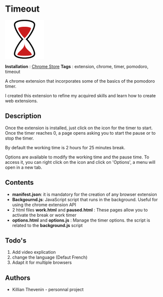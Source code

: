 # Timeout

![Icon Timeout](src/img/sablieractive.png)

**Installation** : [Chrome Store](https://chrome.google.com/webstore/detail/olmnamjihbdhphdoajimmegmlmlmpfbc)
**Tags** : extension, chrome, timer, pomodoro, timeout

A chrome extension that incorporates some of the basics of the pomodoro timer.

I created this extension to refine my acquired skills and learn how to create web extensions.

## Description
Once the extension is installed, just click on the icon for the timer to start. Once the timer reaches 0, a page opens asking you to start the pause or to stop the timer.

By default the working time is 2 hours for 25 minutes break.

Options are available to modify the working time and the pause time. To access it, you can right click on the icon and click on 'Options', a menu will open in a new tab.

## Contents

- **manifest.json**: it is mandatory for the creation of any browser extension
- **Backgournd.js**: JavaScript script that runs in the background. Useful for using the chrome extension API
- 2 html files **work.html** and **paused.html** : These pages allow you to activate the break or work timer
- **options.html** and **options.js** : Manage the timer options. the script is related to the **background.js** script
  
## Todo's
1. Add video explication
2. change the language (Defaut French)
3. Adapt it for multiple browsers

## Authors
- Killian Thevenin - personnal project